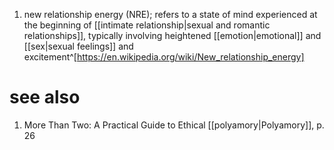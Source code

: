 1. new relationship energy (NRE); refers to a state of mind experienced at the beginning of [[intimate relationship|sexual and romantic relationships]], typically involving heightened [[emotion|emotional]] and [[sex|sexual feelings]] and excitement^[https://en.wikipedia.org/wiki/New_relationship_energy]

# see also
1. More Than Two: A Practical Guide to Ethical [[polyamory|Polyamory]], p. 26